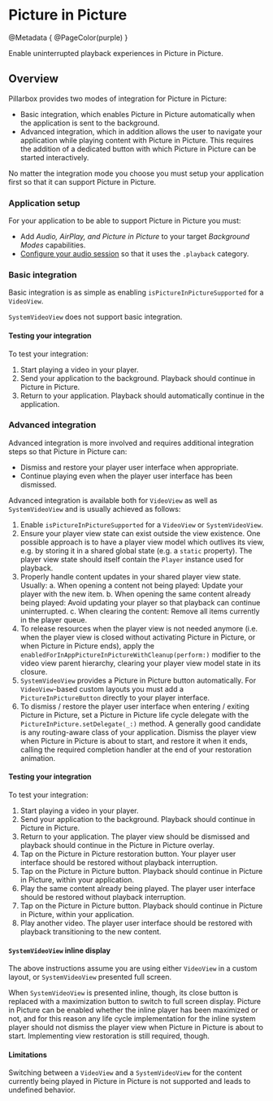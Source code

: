 # Picture in Picture

@Metadata {
    @PageColor(purple)
}

Enable uninterrupted playback experiences in Picture in Picture.

## Overview

Pillarbox provides two modes of integration for Picture in Picture:

- Basic integration, which enables Picture in Picture automatically when the application is sent to the background.
- Advanced integration, which in addition allows the user to navigate your application while playing content with Picture in Picture. This requires the addition of a dedicated button with which Picture in Picture can be started interactively.

No matter the integration mode you choose you must setup your application first so that it can support Picture in Picture.

### Application setup

For your application to be able to support Picture in Picture you must:

- Add _Audio, AirPlay, and Picture in Picture_ to your target _Background Modes_ capabilities.
- [Configure your audio session](https://developer.apple.com/documentation/avfaudio/avaudiosession) so that it uses the `.playback` category.

### Basic integration

Basic integration is as simple as enabling `isPictureInPictureSupported` for a `VideoView`.

`SystemVideoView` does not support basic integration.

#### Testing your integration

To test your integration:

1. Start playing a video in your player.
2. Send your application to the background. Playback should continue in Picture in Picture.
3. Return to your application. Playback should automatically continue in the application.

### Advanced integration

Advanced integration is more involved and requires additional integration steps so that Picture in Picture can:

- Dismiss and restore your player user interface when appropriate.
- Continue playing even when the player user interface has been dismissed.

Advanced integration is available both for `VideoView` as well as `SystemVideoView` and is usually achieved as follows:

1. Enable `isPictureInPictureSupported` for a `VideoView` or `SystemVideoView`.
2. Ensure your player view state can exist outside the view existence. One possible approach is to have a player view model which outlives its view, e.g. by storing it in a shared global state (e.g. a `static` property). The player view state should itself contain the `Player` instance used for playback.
3. Properly handle content updates in your shared player view state. Usually:
  a. When opening a content not being played: Update your player with the new item.
  b. When opening the same content already being played: Avoid updating your player so that playback can continue uninterrupted.
  c. When clearing the content: Remove all items currently in the player queue.
4. To release resources when the player view is not needed anymore (i.e. when the player view is closed without activating Picture in Picture, or when Picture in Picture ends), apply the `enabledForInAppPictureInPictureWithCleanup(perform:)` modifier to the video view parent hierarchy, clearing your player view model state in its closure.
5. `SystemVideoView` provides a Picture in Picture button automatically. For `VideoView`-based custom layouts you must add a `PictureInPictureButton` directly to your player interface.
6. To dismiss / restore the player user interface when entering / exiting Picture in Picture, set a Picture in Picture life cycle delegate with the `PictureInPicture.setDelegate(_:)` method. A  generally good candidate is any routing-aware class of your application. Dismiss the player view when Picture in Picture is about to start, and restore it when it ends, calling the required completion handler at the end of your restoration animation.

#### Testing your integration

To test your integration:

1. Start playing a video in your player.
2. Send your application to the background. Playback should continue in Picture in Picture.
3. Return to your application. The player view should be dismissed and playback should continue in the Picture in Picture overlay.
4. Tap on the Picture in Picture restoration button. Your player user interface should be restored without playback interruption.
5. Tap on the Picture in Picture button. Playback should continue in Picture in Picture, within your application.
6. Play the same content already being played. The player user interface should be restored without playback interruption.
7. Tap on the Picture in Picture button. Playback should continue in Picture in Picture, within your application.
8. Play another video. The player user interface should be restored with playback transitioning to the new content.

#### `SystemVideoView` inline display

The above instructions assume you are using either `VideoView` in a custom layout, or `SystemVideoView` presented full screen.

When `SystemVideoView` is presented inline, though, its close button is replaced with a maximization button to switch to full screen display. Picture in Picture can be enabled whether the inline player has been maximized or not, and for this reason any life cycle implementation for the inline system player should not dismiss the player view when Picture in Picture is about to start. Implementing view restoration is still required, though.

#### Limitations

Switching between a `VideoView` and a `SystemVideoView` for the content currently being played in Picture in Picture is not supported and leads to undefined behavior.

